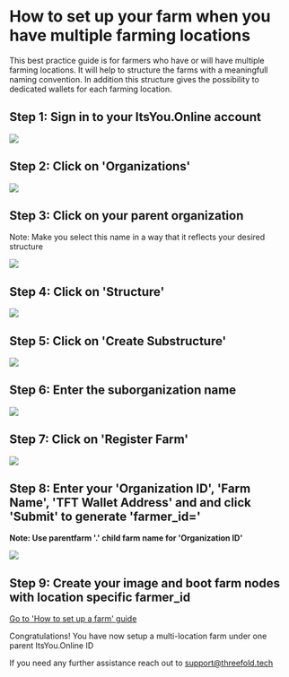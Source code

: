 # How to set up your farm when you have multiple farming locations

This best practice guide is for farmers who have or will have multiple farming locations. It will help to structure the farms with a meaningfull naming convention. In addition this structure gives the possibility to dedicated wallets for each farming location.

## Step 1: Sign in to your ItsYou.Online account

![](https://github.com/threefoldfoundation/info_grid/blob/development/docs/tf_farming/images/mfl01.png)

## Step 2: Click on 'Organizations'

![](https://github.com/threefoldfoundation/info_grid/blob/development/docs/tf_farming/images/mfl02.png)

## Step 3: Click on your parent organization

Note: Make you select this name in a way that it reflects your desired structure

![](https://github.com/threefoldfoundation/info_grid/blob/development/docs/tf_farming/images/mfl03.png)

## Step 4: Click on 'Structure'

![](https://github.com/threefoldfoundation/info_grid/blob/development/docs/tf_farming/images/mfl04.png)

## Step 5: Click on 'Create Substructure'

![](https://github.com/threefoldfoundation/info_grid/blob/development/docs/tf_farming/images/mfl05.png)

## Step 6: Enter the suborganization name

![](https://github.com/threefoldfoundation/info_grid/blob/development/docs/tf_farming/images/mfl06.png)

## Step 7: Click on 'Register Farm'

![](https://github.com/threefoldfoundation/info_grid/blob/development/docs/tf_farming/images/mfl07.png)

## Step 8: Enter your 'Organization ID', 'Farm Name', 'TFT Wallet Address' and  and click 'Submit' to generate 'farmer_id='

**Note: Use parentfarm '.' child farm name for 'Organization ID'**

![](https://github.com/threefoldfoundation/info_grid/blob/development/docs/tf_farming/images/mfl08.png)

## Step 9: Create your image and boot farm nodes with location specific farmer_id

[Go to 'How to set up a farm' guide](https://github.com/threefoldfoundation/info_grid/blob/development/docs/tf_farming/farming_setup.md)

Congratulations! You have now setup a multi-location farm under one parent ItsYou.Online ID

If you need any further assistance reach out to support@threefold.tech 
